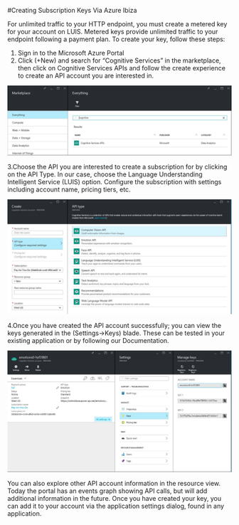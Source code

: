 <!-- NavPath: AzureIbizaSubscription
LinkLabel: Azure Ibiza Subscription
Url: LUIS-api/documentation/AzureIbizaSubscription
Weight: 85 -->

#Creating Subscription Keys Via Azure Ibiza

For unlimited traffic to your HTTP endpoint, you must create a metered key for your account on LUIS. Metered keys provide unlimited traffic to your endpoint following a payment plan. To create your key, follow these steps: 

1. Sign in to the Microsoft Azure Portal 
2. Click (+New) and search for “Cognitive Services” in the marketplace, then click on Cognitive Services APIs and follow the create experience to create an API account you are interested in. 

![Ibiza Search](./Images/Ibiza_search.png) 

3.Choose the API you are interested to create a subscription for by clicking on the API Type. In our case, choose the Language Understanding Intelligent Service (LUIS) option. Configure the subscription with settings including account name, pricing tiers, etc. 

![Ibiza API Choice](./Images/Ibiza_apiChoice.png) 

4.Once you have created the API account successfully; you can view the keys generated in the (Settings->Keys) blade. These can be tested in your existing application or by following our Documentation. 

![Ibiza Keys](./Images/Ibiza_keys.png)

You can also explore other API account information in the resource view. Today the portal has an events graph showing API calls, but will add additional information in the future. 
Once you have created your key, you can add it to your account via the application settings dialog, found in any application. 
